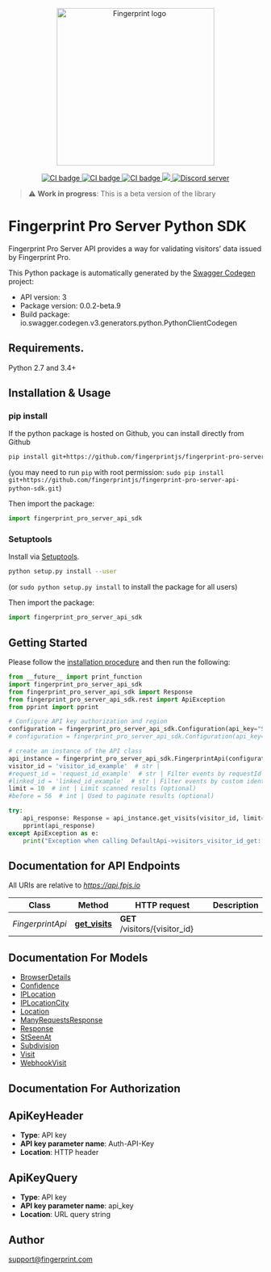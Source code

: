 <p align="center">
  <a href="https://fingerprint.com">
    <picture>
     <source media="(prefers-color-scheme: dark)" srcset="https://raw.githubusercontent.com/fingerprintjs/fingerprint-pro-server-api-python-sdk/main/res/logo_light.svg" />
     <source media="(prefers-color-scheme: light)" srcset="https://raw.githubusercontent.com/fingerprintjs/fingerprint-pro-server-api-python-sdk/main/res/logo_dark.svg" />
     <img src="https://raw.githubusercontent.com/fingerprintjs/fingerprint-pro-server-api-python-sdk/main/res/logo_dark.svg" alt="Fingerprint logo" width="312px" />
   </picture>
  </a>
</p>
<p align="center">
  <a href="https://github.com/fingerprintjs/fingerprint-pro-server-api-python-sdk/actions/workflows/release.yml">
    <img src="https://github.com/fingerprintjs/fingerprint-pro-server-api-python-sdk/actions/workflows/release.yml/badge.svg" alt="CI badge" />
  </a>
  <a href="https://github.com/fingerprintjs/fingerprint-pro-server-api-python-sdk/actions/workflows/test.yml">
    <img src="https://github.com/fingerprintjs/fingerprint-pro-server-api-python-sdk/actions/workflows/test.yml/badge.svg" alt="CI badge" />
  </a>
  <a href="https://github.com/fingerprintjs/fingerprint-pro-server-api-python-sdk/actions/workflows/functional_tests.yml">
    <img src="https://github.com/fingerprintjs/fingerprint-pro-server-api-python-sdk/actions/workflows/functional_tests.yml/badge.svg" alt="CI badge" />
  </a>
  <a href="https://opensource.org/licenses/MIT">
    <img src="https://img.shields.io/:license-mit-blue.svg?style=flat"/>
  </a>
  <a href="https://discord.gg/39EpE2neBg">
    <img src="https://img.shields.io/discord/852099967190433792?style=logo&label=Discord&logo=Discord&logoColor=white" alt="Discord server">
  </a>
</p>

> :warning: **Work in progress**: This is a beta version of the library

# Fingerprint Pro Server Python SDK
Fingerprint Pro Server API provides a way for validating visitors’ data issued by Fingerprint Pro.

This Python package is automatically generated by the [Swagger Codegen](https://github.com/swagger-api/swagger-codegen) project:

- API version: 3
- Package version: 0.0.2-beta.9
- Build package: io.swagger.codegen.v3.generators.python.PythonClientCodegen

## Requirements.

Python 2.7 and 3.4+

## Installation & Usage
### pip install

If the python package is hosted on Github, you can install directly from Github

```sh
pip install git+https://github.com/fingerprintjs/fingerprint-pro-server-api-python-sdk.git
```
(you may need to run `pip` with root permission: `sudo pip install git+https://github.com/fingerprintjs/fingerprint-pro-server-api-python-sdk.git`)

Then import the package:
```python
import fingerprint_pro_server_api_sdk
```

### Setuptools

Install via [Setuptools](http://pypi.python.org/pypi/setuptools).

```sh
python setup.py install --user
```
(or `sudo python setup.py install` to install the package for all users)

Then import the package:
```python
import fingerprint_pro_server_api_sdk
```

## Getting Started

Please follow the [installation procedure](#installation--usage) and then run the following:

```python
from __future__ import print_function
import fingerprint_pro_server_api_sdk
from fingerprint_pro_server_api_sdk import Response
from fingerprint_pro_server_api_sdk.rest import ApiException
from pprint import pprint

# Configure API key authorization and region
configuration = fingerprint_pro_server_api_sdk.Configuration(api_key="SECRET_API_KEY")
# configuration = fingerprint_pro_server_api_sdk.Configuration(api_key="SECRET_API_KEY", region="eu")

# create an instance of the API class
api_instance = fingerprint_pro_server_api_sdk.FingerprintApi(configuration)
visitor_id = 'visitor_id_example'  # str |
#request_id = 'request_id_example'  # str | Filter events by requestId (optional)
#linked_id = 'linked_id_example'  # str | Filter events by custom identifier (optional)
limit = 10  # int | Limit scanned results (optional)
#before = 56  # int | Used to paginate results (optional)

try:
    api_response: Response = api_instance.get_visits(visitor_id, limit=2)
    pprint(api_response)
except ApiException as e:
    print("Exception when calling DefaultApi->visitors_visitor_id_get: %s\n" % e)
```

## Documentation for API Endpoints

All URIs are relative to *https://api.fpjs.io*

Class | Method | HTTP request | Description
------------ | ------------- | ------------- | -------------
*FingerprintApi* | [**get_visits**](docs/FingerprintApi.md#get_visits) | **GET** /visitors/{visitor_id} | 

## Documentation For Models

 - [BrowserDetails](docs/BrowserDetails.md)
 - [Confidence](docs/Confidence.md)
 - [IPLocation](docs/IPLocation.md)
 - [IPLocationCity](docs/IPLocationCity.md)
 - [Location](docs/Location.md)
 - [ManyRequestsResponse](docs/ManyRequestsResponse.md)
 - [Response](docs/Response.md)
 - [StSeenAt](docs/StSeenAt.md)
 - [Subdivision](docs/Subdivision.md)
 - [Visit](docs/Visit.md)
 - [WebhookVisit](docs/WebhookVisit.md)

## Documentation For Authorization


## ApiKeyHeader

- **Type**: API key
- **API key parameter name**: Auth-API-Key
- **Location**: HTTP header

## ApiKeyQuery

- **Type**: API key
- **API key parameter name**: api_key
- **Location**: URL query string


## Author

support@fingerprint.com
